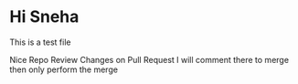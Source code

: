 # Hi Sneha
This is a test file

Nice Repo
Review Changes on Pull Request
I will comment there to merge then only perform the merge
